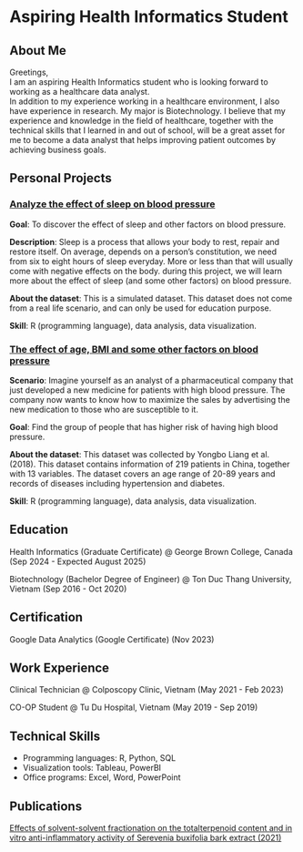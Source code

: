 # Aspiring Health Informatics Student
## About Me
Greetings,  
I am an aspiring Health Informatics student who is looking forward to working as a healthcare data analyst.  
In addition to my experience working in a healthcare environment, I also have experience in research. My major is Biotechnology.
I believe that my experience and knowledge in the field of healthcare, together with the technical skills that I learned in and out of school, will be a great asset for me to become a data analyst that helps improving patient outcomes by achieving business goals.

## Personal Projects
### [Analyze the effect of sleep on blood pressure](http://rpubs.com/dcdanh98/1277151)
**Goal**: To discover the effect of sleep and other factors on blood pressure. 

**Description**: Sleep is a process that allows your body to rest, repair and restore itself. On average, depends on a person’s constitution, we need from six to eight hours of sleep everyday. More or less than that will usually come with negative effects on the body. during this project, we will learn more about the effect of sleep (and some other factors) on blood pressure.

**About the dataset**: This is a simulated dataset. This dataset does not come from a real life scenario, and can only be used for education purpose.

**Skill**: R (programming language), data analysis, data visualization.

### [The effect of age, BMI and some other factors on blood pressure](https://rpubs.com/dcdanh98/1279332)
**Scenario**: Imagine yourself as an analyst of a pharmaceutical company that just developed a new medicine for patients with high blood pressure. The company now wants to know how to maximize the sales by advertising the new medication to those who are susceptible to it.

**Goal**: Find the group of people that has higher risk of having high blood pressure.

**About the dataset**: This dataset was collected by Yongbo Liang et al. (2018). This dataset contains information of 219 patients in China, together with 13 variables. The dataset covers an age range of 20-89 years and records of diseases including hypertension and diabetes. 

**Skill**: R (programming language), data analysis, data visualization.

## Education
Health Informatics (Graduate Certificate) @ George Brown College, Canada (Sep 2024 - Expected August 2025)

Biotechnology (Bachelor Degree of Engineer) @ Ton Duc Thang University, Vietnam (Sep 2016 - Oct 2020)

## Certification
Google Data Analytics (Google Certificate) (Nov 2023)

## Work Experience
Clinical Technician @ Colposcopy Clinic, Vietnam (May 2021 - Feb 2023)  

CO-OP Student @ Tu Du Hospital, Vietnam (May 2019 - Sep 2019)

## Technical Skills
- Programming languages: R, Python, SQL
- Visualization tools: Tableau, PowerBI
- Office programs: Excel, Word, PowerPoint

## Publications 
[Effects of solvent-solvent fractionation on the totalterpenoid content and in vitro anti-inflammatory activity of Serevenia buxifolia bark extract (2021)](https://pubmed.ncbi.nlm.nih.gov/33747483/)
